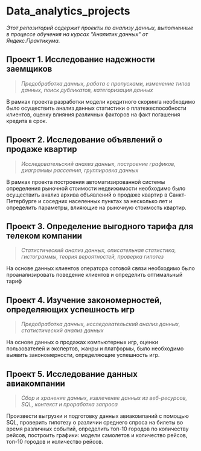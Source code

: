 # Data_analytics_projects
_Этот репозиторий содержит проекты по анализу данных, выполненные в процессе обучения на курсах "Аналитик данных" от Яндекс.Практикума._
## Проект 1. Исследование надежности заемщиков
> _Предобработка данных, работа с пропусками, изменение типов данных, поиск дубликатов, категоризация данных_

В рамках проекта разработки модели кредитного скоринга необходимо было осуществить анализ данных статистики о платежеспособности клиентов, оценку влияния различных факторов на факт погашения кредита в срок. 

## Проект 2. Исследование объявлений о продаже квартир
> _Исследовательский анализ данных, построение графиков, диаграммы рассеяния, группировка данных_

В рамках проекта построения автоматизированной системы определения рыночной стоимости недвижимости необходимо было осуществить анализ архива объявлений о продаже квартир в Санкт-Петербурге и соседних населенных пунктах за несколько лет и определить параметры, влияющие на рыночную стоимость квартир.

## Проект 3. Определение выгодного тарифа для телеком компании
> _Статистический анализ данных, описательная статистика, гистограммы, теория вероятностей, проверка гипотез_

На основе данных клиентов оператора сотовой связи необходимо было проанализировать поведение клиентов и определить оптимальный тариф

## Проект 4. Изучение закономерностей, определяющих успешность игр
> _Предобработка данных, исследовательский анализ данных, статистический анализ данных_

На основе данных о продажах компьютерных игр, оценки пользователей и экспертов, жанры и платформы, было необходимо выявить закономерности, определяющие успешность игр. 

## Проект 5. Исследование данных авиакомпании
> _Сбор и хранение данных, извлечение данных из веб-ресурсов, SQL, контекст и проработка запроса_

Произвести выгрузки и подготовку данных авиакомпаний с помощью SQL, проверить гипотезу о различии среднего спроса на билеты во время различных событий, определить топ-10 городов по количеству рейсов, построить графики: модели самолетов и количество рейсов, топ-10 городов и количество рейсов. 
